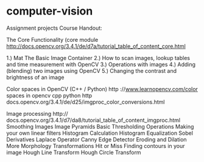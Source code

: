 # computer-vision
Assignment projects
Course Handout:

The Core Functionality (core module http://docs.opencv.org/3.4.1/de/d7a/tutorial_table_of_content_core.html

1.) Mat The Basic Image Container
2.) How to scan images, lookup tables and time measurement with OpenCV
3.) Operations with images
4.) Adding (blending) two images using OpenCV
5.) Changing the contrast and brightness of an image

Color spaces in OpenCV (C++ / Python)
http ://www.learnopencv.com/color spaces in opencv cpp python
http docs.opencv.org/3.4.1/de/d25/imgproc_color_conversions.html

Image processing http:// docs.opencv.org/3.4.1/d7/da8/tutorial_table_of_content_imgproc.html
Smoothing Images
Image Pyramids
Basic Thresholding Operations
Making your own linear filters
Histogram Calculation
Histogram Equalization
Sobel Derivatives
Laplace Operator
Canny Edge Detector
Eroding and Dilation
More Morphology Transformations
Hit or Miss
Finding contours in your image
Hough Line Transform
Hough Circle Transform
